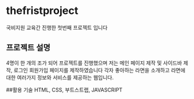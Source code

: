 # thefristproject
국비지원 교육간 진행한 첫번째 프로젝트 입니다 


## 프로젝트 설명
4명이 한 개의 조가 되어 프로젝트를 진행했으며 저는 메인 페이지 제작 및 사이드바 제작, 로그인 회원가입 페이지를 제작하였습니다 
각자 좋아하는 라면을 소개하고 라면에 대한 여러가지 정보와 서비스를 제공하는 웹입니다.


##활용 기술
HTML, CSS, 부트스트랩, JAVASCRIPT 


